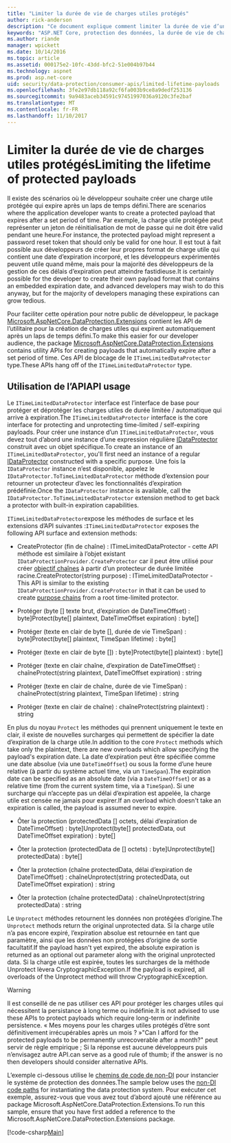 ```yaml
---
title: "Limiter la durée de vie de charges utiles protégés"
author: rick-anderson
description: "Ce document explique comment limiter la durée de vie d’un contenu protégé à l’aide de l’API de protection des données ASP.NET Core."
keywords: "ASP.NET Core, protection des données, la durée de vie de charge utile"
ms.author: riande
manager: wpickett
ms.date: 10/14/2016
ms.topic: article
ms.assetid: 000175e2-10fc-43dd-bfc2-51e004b97b44
ms.technology: aspnet
ms.prod: asp.net-core
uid: security/data-protection/consumer-apis/limited-lifetime-payloads
ms.openlocfilehash: 3fe2e97db118a92cf6fa003b9ce8a9dedf253136
ms.sourcegitcommit: 9a9483aceb34591c97451997036a9120c3fe2baf
ms.translationtype: MT
ms.contentlocale: fr-FR
ms.lasthandoff: 11/10/2017
---
```

# <a name="limiting-the-lifetime-of-protected-payloads"></a><span data-ttu-id="ef627-104">Limiter la durée de vie de charges utiles protégés</span><span class="sxs-lookup"><span data-stu-id="ef627-104">Limiting the lifetime of protected payloads</span></span>

<span data-ttu-id="ef627-105">Il existe des scénarios où le développeur souhaite créer une charge utile protégée qui expire après un laps de temps défini.</span><span class="sxs-lookup"><span data-stu-id="ef627-105">There are scenarios where the application developer wants to create a protected payload that expires after a set period of time.</span></span> <span data-ttu-id="ef627-106">Par exemple, la charge utile protégée peut représenter un jeton de réinitialisation de mot de passe qui ne doit être valid pendant une heure.</span><span class="sxs-lookup"><span data-stu-id="ef627-106">For instance, the protected payload might represent a password reset token that should only be valid for one hour.</span></span> <span data-ttu-id="ef627-107">Il est tout à fait possible aux développeurs de créer leur propres format de charge utile qui contient une date d’expiration incorporé, et les développeurs expérimentés peuvent utile quand même, mais pour la majorité des développeurs de la gestion de ces délais d’expiration peut atteindre fastidieuse.</span><span class="sxs-lookup"><span data-stu-id="ef627-107">It is certainly possible for the developer to create their own payload format that contains an embedded expiration date, and advanced developers may wish to do this anyway, but for the majority of developers managing these expirations can grow tedious.</span></span>

<span data-ttu-id="ef627-108">Pour faciliter cette opération pour notre public de développeur, le package [Microsoft.AspNetCore.DataProtection.Extensions](https://www.nuget.org/packages/Microsoft.AspNetCore.DataProtection.Extensions/) contient les API de l’utilitaire pour la création de charges utiles qui expirent automatiquement après un laps de temps défini.</span><span class="sxs-lookup"><span data-stu-id="ef627-108">To make this easier for our developer audience, the package [Microsoft.AspNetCore.DataProtection.Extensions](https://www.nuget.org/packages/Microsoft.AspNetCore.DataProtection.Extensions/) contains utility APIs for creating payloads that automatically expire after a set period of time.</span></span> <span data-ttu-id="ef627-109">Ces API de blocage de le `ITimeLimitedDataProtector` type.</span><span class="sxs-lookup"><span data-stu-id="ef627-109">These APIs hang off of the `ITimeLimitedDataProtector` type.</span></span>

## <a name="api-usage"></a><span data-ttu-id="ef627-110">Utilisation de l’API</span><span class="sxs-lookup"><span data-stu-id="ef627-110">API usage</span></span>

<span data-ttu-id="ef627-111">Le `ITimeLimitedDataProtector` interface est l’interface de base pour protéger et déprotéger les charges utiles de durée limitée / automatique qui arrive à expiration.</span><span class="sxs-lookup"><span data-stu-id="ef627-111">The `ITimeLimitedDataProtector` interface is the core interface for protecting and unprotecting time-limited / self-expiring payloads.</span></span> <span data-ttu-id="ef627-112">Pour créer une instance d’un `ITimeLimitedDataProtector`, vous devez tout d’abord une instance d’une expression régulière [IDataProtector](overview.md) construit avec un objet spécifique.</span><span class="sxs-lookup"><span data-stu-id="ef627-112">To create an instance of an `ITimeLimitedDataProtector`, you'll first need an instance of a regular [IDataProtector](overview.md) constructed with a specific purpose.</span></span> <span data-ttu-id="ef627-113">Une fois la `IDataProtector` instance n’est disponible, appelez le `IDataProtector.ToTimeLimitedDataProtector` méthode d’extension pour retourner un protecteur d’avec les fonctionnalités d’expiration prédéfinie.</span><span class="sxs-lookup"><span data-stu-id="ef627-113">Once the `IDataProtector` instance is available, call the `IDataProtector.ToTimeLimitedDataProtector` extension method to get back a protector with built-in expiration capabilities.</span></span>

<span data-ttu-id="ef627-114">`ITimeLimitedDataProtector`expose les méthodes de surface et les extensions d’API suivantes :</span><span class="sxs-lookup"><span data-stu-id="ef627-114">`ITimeLimitedDataProtector` exposes the following API surface and extension methods:</span></span>

* <span data-ttu-id="ef627-115">CreateProtector (fin de chaîne) : ITimeLimitedDataProtector - cette API méthode est similaire à l’objet existant `IDataProtectionProvider.CreateProtector` car il peut être utilisé pour créer [objectif chaînes](purpose-strings.md) à partir d’un protecteur de durée limitée racine.</span><span class="sxs-lookup"><span data-stu-id="ef627-115">CreateProtector(string purpose) : ITimeLimitedDataProtector - This API is similar to the existing `IDataProtectionProvider.CreateProtector` in that it can be used to create [purpose chains](purpose-strings.md) from a root time-limited protector.</span></span>

* <span data-ttu-id="ef627-116">Protéger (byte [] texte brut, d’expiration de DateTimeOffset) : byte]</span><span class="sxs-lookup"><span data-stu-id="ef627-116">Protect(byte[] plaintext, DateTimeOffset expiration) : byte[]</span></span>

* <span data-ttu-id="ef627-117">Protéger (texte en clair de byte [], durée de vie TimeSpan) : byte]</span><span class="sxs-lookup"><span data-stu-id="ef627-117">Protect(byte[] plaintext, TimeSpan lifetime) : byte[]</span></span>

* <span data-ttu-id="ef627-118">Protéger (texte en clair de byte []) : byte]</span><span class="sxs-lookup"><span data-stu-id="ef627-118">Protect(byte[] plaintext) : byte[]</span></span>

* <span data-ttu-id="ef627-119">Protéger (texte en clair chaîne, d’expiration de DateTimeOffset) : chaîne</span><span class="sxs-lookup"><span data-stu-id="ef627-119">Protect(string plaintext, DateTimeOffset expiration) : string</span></span>

* <span data-ttu-id="ef627-120">Protéger (texte en clair de chaîne, durée de vie TimeSpan) : chaîne</span><span class="sxs-lookup"><span data-stu-id="ef627-120">Protect(string plaintext, TimeSpan lifetime) : string</span></span>

* <span data-ttu-id="ef627-121">Protéger (texte en clair de chaîne) : chaîne</span><span class="sxs-lookup"><span data-stu-id="ef627-121">Protect(string plaintext) : string</span></span>

<span data-ttu-id="ef627-122">En plus du noyau `Protect` les méthodes qui prennent uniquement le texte en clair, il existe de nouvelles surcharges qui permettent de spécifier la date d’expiration de la charge utile.</span><span class="sxs-lookup"><span data-stu-id="ef627-122">In addition to the core `Protect` methods which take only the plaintext, there are new overloads which allow specifying the payload's expiration date.</span></span> <span data-ttu-id="ef627-123">La date d’expiration peut être spécifiée comme une date absolue (via une `DateTimeOffset`) ou sous la forme d’une heure relative (à partir du système actuel time, via un `TimeSpan`).</span><span class="sxs-lookup"><span data-stu-id="ef627-123">The expiration date can be specified as an absolute date (via a `DateTimeOffset`) or as a relative time (from the current system time, via a `TimeSpan`).</span></span> <span data-ttu-id="ef627-124">Si une surcharge qui n’accepte pas un délai d’expiration est appelée, la charge utile est censée ne jamais pour expirer.</span><span class="sxs-lookup"><span data-stu-id="ef627-124">If an overload which doesn't take an expiration is called, the payload is assumed never to expire.</span></span>

* <span data-ttu-id="ef627-125">Ôter la protection (protectedData [] octets, délai d’expiration de DateTimeOffset) : byte]</span><span class="sxs-lookup"><span data-stu-id="ef627-125">Unprotect(byte[] protectedData, out DateTimeOffset expiration) : byte[]</span></span>

* <span data-ttu-id="ef627-126">Ôter la protection (protectedData de [] octets) : byte]</span><span class="sxs-lookup"><span data-stu-id="ef627-126">Unprotect(byte[] protectedData) : byte[]</span></span>

* <span data-ttu-id="ef627-127">Ôter la protection (chaîne protectedData, délai d’expiration de DateTimeOffset) : chaîne</span><span class="sxs-lookup"><span data-stu-id="ef627-127">Unprotect(string protectedData, out DateTimeOffset expiration) : string</span></span>

* <span data-ttu-id="ef627-128">Ôter la protection (chaîne protectedData) : chaîne</span><span class="sxs-lookup"><span data-stu-id="ef627-128">Unprotect(string protectedData) : string</span></span>

<span data-ttu-id="ef627-129">Le `Unprotect` méthodes retournent les données non protégées d’origine.</span><span class="sxs-lookup"><span data-stu-id="ef627-129">The `Unprotect` methods return the original unprotected data.</span></span> <span data-ttu-id="ef627-130">Si la charge utile n’a pas encore expiré, l’expiration absolue est retournée en tant que paramètre, ainsi que les données non protégées d’origine de sortie facultatif.</span><span class="sxs-lookup"><span data-stu-id="ef627-130">If the payload hasn't yet expired, the absolute expiration is returned as an optional out parameter along with the original unprotected data.</span></span> <span data-ttu-id="ef627-131">Si la charge utile est expirée, toutes les surcharges de la méthode Unprotect lèvera CryptographicException.</span><span class="sxs-lookup"><span data-stu-id="ef627-131">If the payload is expired, all overloads of the Unprotect method will throw CryptographicException.</span></span>

>[!WARNING]
> <span data-ttu-id="ef627-132">Il est conseillé de ne pas utiliser ces API pour protéger les charges utiles qui nécessitent la persistance à long terme ou indéfinie.</span><span class="sxs-lookup"><span data-stu-id="ef627-132">It is not advised to use these APIs to protect payloads which require long-term or indefinite persistence.</span></span> <span data-ttu-id="ef627-133">« Mes moyens pour les charges utiles protégés d’être sont définitivement irrécupérables après un mois ? »</span><span class="sxs-lookup"><span data-stu-id="ef627-133">"Can I afford for the protected payloads to be permanently unrecoverable after a month?"</span></span> <span data-ttu-id="ef627-134">peut servir de règle empirique ; Si la réponse est aucune développeurs puis n’envisagez autre API.</span><span class="sxs-lookup"><span data-stu-id="ef627-134">can serve as a good rule of thumb; if the answer is no then developers should consider alternative APIs.</span></span>

<span data-ttu-id="ef627-135">L’exemple ci-dessous utilise le [chemins de code de non-DI](../configuration/non-di-scenarios.md) pour instancier le système de protection des données.</span><span class="sxs-lookup"><span data-stu-id="ef627-135">The sample below uses the [non-DI code paths](../configuration/non-di-scenarios.md) for instantiating the data protection system.</span></span> <span data-ttu-id="ef627-136">Pour exécuter cet exemple, assurez-vous que vous avez tout d’abord ajouté une référence au package Microsoft.AspNetCore.DataProtection.Extensions.</span><span class="sxs-lookup"><span data-stu-id="ef627-136">To run this sample, ensure that you have first added a reference to the Microsoft.AspNetCore.DataProtection.Extensions package.</span></span>

[!code-csharp[Main](limited-lifetime-payloads/samples/limitedlifetimepayloads.cs)]
